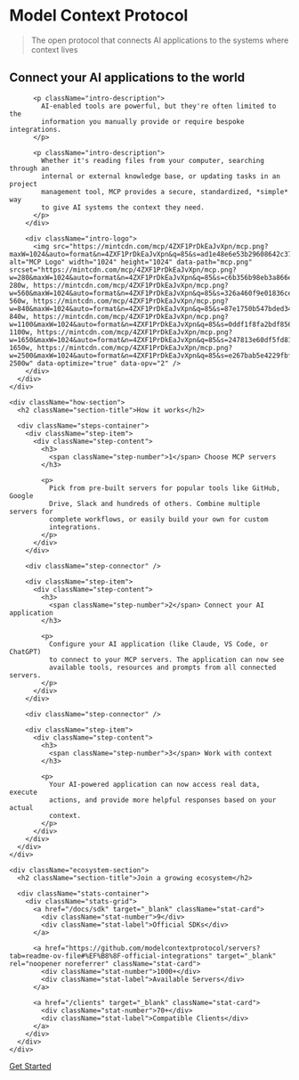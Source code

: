 # Model Context Protocol

> The open protocol that connects AI applications to the systems where context lives

<div className="landing-page">
  <div className="hero-section">
    <div className="intro-video-section">
      <div className="intro-content-wrapper">
        <div className="intro-content left-aligned">
          <h2 className="intro-title">
            Connect your AI applications to the world
          </h2>

          <p className="intro-description">
            AI-enabled tools are powerful, but they're often limited to the
            information you manually provide or require bespoke integrations.
          </p>

          <p className="intro-description">
            Whether it's reading files from your computer, searching through an
            internal or external knowledge base, or updating tasks in an project
            management tool, MCP provides a secure, standardized, *simple* way
            to give AI systems the context they need.
          </p>
        </div>

        <div className="intro-logo">
          <img src="https://mintcdn.com/mcp/4ZXF1PrDkEaJvXpn/mcp.png?maxW=1024&auto=format&n=4ZXF1PrDkEaJvXpn&q=85&s=ad1e48e6e53b29608642c37967213e08" alt="MCP Logo" width="1024" height="1024" data-path="mcp.png" srcset="https://mintcdn.com/mcp/4ZXF1PrDkEaJvXpn/mcp.png?w=280&maxW=1024&auto=format&n=4ZXF1PrDkEaJvXpn&q=85&s=c6b356b98eb3a866e70635ae311844b1 280w, https://mintcdn.com/mcp/4ZXF1PrDkEaJvXpn/mcp.png?w=560&maxW=1024&auto=format&n=4ZXF1PrDkEaJvXpn&q=85&s=326a460f9e01836ce32cb7084df63fac 560w, https://mintcdn.com/mcp/4ZXF1PrDkEaJvXpn/mcp.png?w=840&maxW=1024&auto=format&n=4ZXF1PrDkEaJvXpn&q=85&s=87e1750b547bded34724aefef21f6c59 840w, https://mintcdn.com/mcp/4ZXF1PrDkEaJvXpn/mcp.png?w=1100&maxW=1024&auto=format&n=4ZXF1PrDkEaJvXpn&q=85&s=0ddf1f8fa2bdf856b99e53b43cbd30f4 1100w, https://mintcdn.com/mcp/4ZXF1PrDkEaJvXpn/mcp.png?w=1650&maxW=1024&auto=format&n=4ZXF1PrDkEaJvXpn&q=85&s=247813e60df5fd812269f4252cc5b709 1650w, https://mintcdn.com/mcp/4ZXF1PrDkEaJvXpn/mcp.png?w=2500&maxW=1024&auto=format&n=4ZXF1PrDkEaJvXpn&q=85&s=e267bab5e4229fbfa45ef6ab39905836 2500w" data-optimize="true" data-opv="2" />
        </div>
      </div>
    </div>

    <div className="how-section">
      <h2 className="section-title">How it works</h2>

      <div className="steps-container">
        <div className="step-item">
          <div className="step-content">
            <h3>
              <span className="step-number">1</span> Choose MCP servers
            </h3>

            <p>
              Pick from pre-built servers for popular tools like GitHub, Google
              Drive, Slack and hundreds of others. Combine multiple servers for
              complete workflows, or easily build your own for custom
              integrations.
            </p>
          </div>
        </div>

        <div className="step-connector" />

        <div className="step-item">
          <div className="step-content">
            <h3>
              <span className="step-number">2</span> Connect your AI application
            </h3>

            <p>
              Configure your AI application (like Claude, VS Code, or ChatGPT)
              to connect to your MCP servers. The application can now see
              available tools, resources and prompts from all connected servers.
            </p>
          </div>
        </div>

        <div className="step-connector" />

        <div className="step-item">
          <div className="step-content">
            <h3>
              <span className="step-number">3</span> Work with context
            </h3>

            <p>
              Your AI-powered application can now access real data, execute
              actions, and provide more helpful responses based on your actual
              context.
            </p>
          </div>
        </div>
      </div>
    </div>

    <div className="ecosystem-section">
      <h2 className="section-title">Join a growing ecosystem</h2>

      <div className="stats-container">
        <div className="stats-grid">
          <a href="/docs/sdk" target="_blank" className="stat-card">
            <div className="stat-number">9</div>
            <div className="stat-label">Official SDKs</div>
          </a>

          <a href="https://github.com/modelcontextprotocol/servers?tab=readme-ov-file#%EF%B8%8F-official-integrations" target="_blank" rel="noopener noreferrer" className="stat-card">
            <div className="stat-number">1000+</div>
            <div className="stat-label">Available Servers</div>
          </a>

          <a href="/clients" target="_blank" className="stat-card">
            <div className="stat-number">70+</div>
            <div className="stat-label">Compatible Clients</div>
          </a>
        </div>
      </div>
    </div>
  </div>

  <div className="cta-buttons">
    <a href="/docs/getting-started/intro" className="cta-primary">
      Get Started
    </a>
  </div>
</div>
